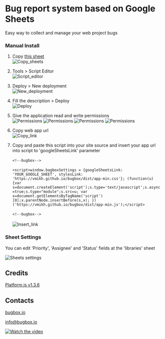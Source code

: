 # Bug report system based on Google Sheets
Easy way to collect and manage your web project bugs

### Manual Install

1. Copy <a href="https://docs.google.com/spreadsheets/d/1LypOCr8bA5WoSZPJF7C9ccuZR01zYfJO07qHg24L1Bw/copy" target="_blank">this sheet</a><br>
![Copy_sheets](https://habrastorage.org/webt/fx/wi/by/fxwiby4chrzf1zvrhbkddto0-do.png)

2. Tools > Script Editor<br>
![Script_editor](https://habrastorage.org/webt/oy/m4/ux/oym4uxrwl15lyjuvq10kttixuae.png)

3. Deploy > New deployment<br>
![New_deployment](https://habrastorage.org/webt/fq/rx/7e/fqrx7erhgzs2bpe-uieu09xpeg0.png)

4. Fill the description > Deploy<br>
![Deploy](https://habrastorage.org/webt/us/fn/6t/usfn6tmznm6nd6kijpjqti2cx2m.png)

5. Give the application read and write permissions<br>
![Permissions](https://habrastorage.org/webt/5e/ux/gn/5euxgnaiylkembip6tv7zhzgwyk.png)
![Permissions](https://habrastorage.org/webt/j8/_v/73/j8_v73wgp-ilm3umn8odwnmdxji.png)
![Permissions](https://habrastorage.org/webt/c6/ef/jn/c6efjnepsxagoj-jhlvhlhkyudw.png)
![Permissions](https://habrastorage.org/webt/cq/or/rx/cqorrxwzitkl1tp-k_erugsrcm0.png)

6. Copy web app url<br>
![Copy_link](https://habrastorage.org/webt/ql/fz/mk/qlfzmkjsb0adomo6hix4-q2aehi.png)


7. Copy and paste this script into your site source and insert your app url into script to 'googleSheetsLink' parameter<br><br>
`<!--bugbox-->`<br><br>
`<script>window.bagboxSettings = {googleSheetsLink: 'YOUR_GOOGLE_SHEET', stylesLink: 'https://vmikh.github.io/bugbox/dist/app-min.css'}; (function(u){var s=document.createElement('script');s.type='text/javascript';s.async=true;s.type="module";s.src=u; var x=document.getElementsByTagName('script')[0];x.parentNode.insertBefore(s,x); })('https://vmikh.github.io/bugbox/dist/app-min.js');</script>`<br><br>
`<!--bugbox-->`<br><br>
![Insert_link](https://habrastorage.org/webt/hl/nj/ka/hlnjkaalewtccgyh6heqccp-2au.png)



### Sheet Settings
You can edit 'Priority', 'Assignee' and 'Status' fields at the 'libraries' sheet

![Sheets settings](https://habrastorage.org/webt/5c/xp/ea/5cxpeayjclg9cqnz3yrrwnprzju.png)

## Credits
[Platform.js v1.3.6](https://github.com/bestiejs/platform.js/)

## Contacts
[bugbox.io](https://bugbox.io/)

[info@bugbox.io](info@bugbox.io)


[![Watch the video](https://i.imgur.com/vKb2F1B.png)](https://youtu.be/vt5fpE0bzSY)